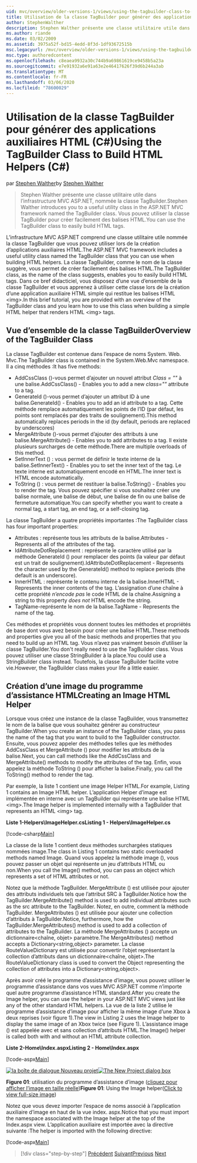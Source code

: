 ```yaml
---
uid: mvc/overview/older-versions-1/views/using-the-tagbuilder-class-to-build-html-helpers-cs
title: Utilisation de la classe TagBuilder pour générer des applications auxiliaires HTML (C#) | Microsoft Docs
author: StephenWalther
description: Stephen Walther présente une classe utilitaire utile dans l’infrastructure MVC ASP.NET, nommée la classe TagBuilder. Vous pouvez utiliser la classe TagBuilder pour facilement...
ms.author: riande
ms.date: 03/02/2009
ms.assetid: 3975a52f-bd15-4edd-8f3d-1df93672515b
msc.legacyurl: /mvc/overview/older-versions-1/views/using-the-tagbuilder-class-to-build-html-helpers-cs
msc.type: authoredcontent
ms.openlocfilehash: c8eaea9932a30c744b9a69861619ce9458b5a23a
ms.sourcegitcommit: e7e91932a6e91a63e2e46417626f39d6b244a3ab
ms.translationtype: MT
ms.contentlocale: fr-FR
ms.lasthandoff: 03/06/2020
ms.locfileid: "78600029"
---
```

# <a name="using-the-tagbuilder-class-to-build-html-helpers-c"></a><span data-ttu-id="04f59-104">Utilisation de la classe TagBuilder pour générer des applications auxiliaires HTML (C#)</span><span class="sxs-lookup"><span data-stu-id="04f59-104">Using the TagBuilder Class to Build HTML Helpers (C#)</span></span>

<span data-ttu-id="04f59-105">par [Stephen Walther](https://github.com/StephenWalther)</span><span class="sxs-lookup"><span data-stu-id="04f59-105">by [Stephen Walther](https://github.com/StephenWalther)</span></span>

> <span data-ttu-id="04f59-106">Stephen Walther présente une classe utilitaire utile dans l’infrastructure MVC ASP.NET, nommée la classe TagBuilder.</span><span class="sxs-lookup"><span data-stu-id="04f59-106">Stephen Walther introduces you to a useful utility class in the ASP.NET MVC framework named the TagBuilder class.</span></span> <span data-ttu-id="04f59-107">Vous pouvez utiliser la classe TagBuilder pour créer facilement des balises HTML.</span><span class="sxs-lookup"><span data-stu-id="04f59-107">You can use the TagBuilder class to easily build HTML tags.</span></span>

<span data-ttu-id="04f59-108">L’infrastructure MVC ASP.NET comprend une classe utilitaire utile nommée la classe TagBuilder que vous pouvez utiliser lors de la création d’applications auxiliaires HTML.</span><span class="sxs-lookup"><span data-stu-id="04f59-108">The ASP.NET MVC framework includes a useful utility class named the TagBuilder class that you can use when building HTML helpers.</span></span> <span data-ttu-id="04f59-109">La classe TagBuilder, comme le nom de la classe suggère, vous permet de créer facilement des balises HTML.</span><span class="sxs-lookup"><span data-stu-id="04f59-109">The TagBuilder class, as the name of the class suggests, enables you to easily build HTML tags.</span></span> <span data-ttu-id="04f59-110">Dans ce bref didacticiel, vous disposez d’une vue d’ensemble de la classe TagBuilder et vous apprenez à utiliser cette classe lors de la création d’une application auxiliaire HTML simple qui restitue les balises HTML &lt;img&gt;.</span><span class="sxs-lookup"><span data-stu-id="04f59-110">In this brief tutorial, you are provided with an overview of the TagBuilder class and you learn how to use this class when building a simple HTML helper that renders HTML &lt;img&gt; tags.</span></span>

## <a name="overview-of-the-tagbuilder-class"></a><span data-ttu-id="04f59-111">Vue d’ensemble de la classe TagBuilder</span><span class="sxs-lookup"><span data-stu-id="04f59-111">Overview of the TagBuilder Class</span></span>

<span data-ttu-id="04f59-112">La classe TagBuilder est contenue dans l’espace de noms System. Web. Mvc.</span><span class="sxs-lookup"><span data-stu-id="04f59-112">The TagBuilder class is contained in the System.Web.Mvc namespace.</span></span> <span data-ttu-id="04f59-113">Il a cinq méthodes :</span><span class="sxs-lookup"><span data-stu-id="04f59-113">It has five methods:</span></span>

- <span data-ttu-id="04f59-114">AddCssClass ()-vous permet d’ajouter un nouvel attribut *Class = ""* à une balise.</span><span class="sxs-lookup"><span data-stu-id="04f59-114">AddCssClass() - Enables you to add a new *class=""* attribute to a tag.</span></span>
- <span data-ttu-id="04f59-115">GenerateId ()-vous permet d’ajouter un attribut ID à une balise.</span><span class="sxs-lookup"><span data-stu-id="04f59-115">GenerateId() - Enables you to add an id attribute to a tag.</span></span> <span data-ttu-id="04f59-116">Cette méthode remplace automatiquement les points de l’ID (par défaut, les points sont remplacés par des traits de soulignement).</span><span class="sxs-lookup"><span data-stu-id="04f59-116">This method automatically replaces periods in the id (by default, periods are replaced by underscores)</span></span>
- <span data-ttu-id="04f59-117">MergeAttribute ()-vous permet d’ajouter des attributs à une balise.</span><span class="sxs-lookup"><span data-stu-id="04f59-117">MergeAttribute() - Enables you to add attributes to a tag.</span></span> <span data-ttu-id="04f59-118">Il existe plusieurs surcharges de cette méthode.</span><span class="sxs-lookup"><span data-stu-id="04f59-118">There are multiple overloads of this method.</span></span>
- <span data-ttu-id="04f59-119">SetInnerText () : vous permet de définir le texte interne de la balise.</span><span class="sxs-lookup"><span data-stu-id="04f59-119">SetInnerText() - Enables you to set the inner text of the tag.</span></span> <span data-ttu-id="04f59-120">Le texte interne est automatiquement encodé en HTML.</span><span class="sxs-lookup"><span data-stu-id="04f59-120">The inner text is HTML encode automatically.</span></span>
- <span data-ttu-id="04f59-121">ToString () : vous permet de restituer la balise.</span><span class="sxs-lookup"><span data-stu-id="04f59-121">ToString() - Enables you to render the tag.</span></span> <span data-ttu-id="04f59-122">Vous pouvez spécifier si vous souhaitez créer une balise normale, une balise de début, une balise de fin ou une balise de fermeture automatique.</span><span class="sxs-lookup"><span data-stu-id="04f59-122">You can specify whether you want to create a normal tag, a start tag, an end tag, or a self-closing tag.</span></span>

<span data-ttu-id="04f59-123">La classe TagBuilder a quatre propriétés importantes :</span><span class="sxs-lookup"><span data-stu-id="04f59-123">The TagBuilder class has four important properties:</span></span>

- <span data-ttu-id="04f59-124">Attributes : représente tous les attributs de la balise.</span><span class="sxs-lookup"><span data-stu-id="04f59-124">Attributes - Represents all of the attributes of the tag.</span></span>
- <span data-ttu-id="04f59-125">IdAttributeDotReplacement : représente le caractère utilisé par la méthode GenerateId () pour remplacer des points (la valeur par défaut est un trait de soulignement).</span><span class="sxs-lookup"><span data-stu-id="04f59-125">IdAttributeDotReplacement - Represents the character used by the GenerateId() method to replace periods (the default is an underscore).</span></span>
- <span data-ttu-id="04f59-126">InnerHTML : représente le contenu interne de la balise.</span><span class="sxs-lookup"><span data-stu-id="04f59-126">InnerHTML - Represents the inner contents of the tag.</span></span> <span data-ttu-id="04f59-127">L’assignation d’une chaîne à cette propriété *n’encode pas* le code HTML de la chaîne.</span><span class="sxs-lookup"><span data-stu-id="04f59-127">Assigning a string to this property *does not* HTML encode the string.</span></span>
- <span data-ttu-id="04f59-128">TagName-représente le nom de la balise.</span><span class="sxs-lookup"><span data-stu-id="04f59-128">TagName - Represents the name of the tag.</span></span>

<span data-ttu-id="04f59-129">Ces méthodes et propriétés vous donnent toutes les méthodes et propriétés de base dont vous avez besoin pour créer une balise HTML.</span><span class="sxs-lookup"><span data-stu-id="04f59-129">These methods and properties give you all of the basic methods and properties that you need to build up an HTML tag.</span></span> <span data-ttu-id="04f59-130">Vous n’avez pas vraiment besoin d’utiliser la classe TagBuilder.</span><span class="sxs-lookup"><span data-stu-id="04f59-130">You don't really need to use the TagBuilder class.</span></span> <span data-ttu-id="04f59-131">Vous pouvez utiliser une classe StringBuilder à la place.</span><span class="sxs-lookup"><span data-stu-id="04f59-131">You could use a StringBuilder class instead.</span></span> <span data-ttu-id="04f59-132">Toutefois, la classe TagBuilder facilite votre vie.</span><span class="sxs-lookup"><span data-stu-id="04f59-132">However, the TagBuilder class makes your life a little easier.</span></span>

## <a name="creating-an-image-html-helper"></a><span data-ttu-id="04f59-133">Création d’une image du programme d’assistance HTML</span><span class="sxs-lookup"><span data-stu-id="04f59-133">Creating an Image HTML Helper</span></span>

<span data-ttu-id="04f59-134">Lorsque vous créez une instance de la classe TagBuilder, vous transmettez le nom de la balise que vous souhaitez générer au constructeur TagBuilder.</span><span class="sxs-lookup"><span data-stu-id="04f59-134">When you create an instance of the TagBuilder class, you pass the name of the tag that you want to build to the TagBuilder constructor.</span></span> <span data-ttu-id="04f59-135">Ensuite, vous pouvez appeler des méthodes telles que les méthodes AddCssClass et MergeAttribute () pour modifier les attributs de la balise.</span><span class="sxs-lookup"><span data-stu-id="04f59-135">Next, you can call methods like the AddCssClass and MergeAttribute() methods to modify the attributes of the tag.</span></span> <span data-ttu-id="04f59-136">Enfin, vous appelez la méthode ToString () pour afficher la balise.</span><span class="sxs-lookup"><span data-stu-id="04f59-136">Finally, you call the ToString() method to render the tag.</span></span>

<span data-ttu-id="04f59-137">Par exemple, la liste 1 contient une image Helper HTML.</span><span class="sxs-lookup"><span data-stu-id="04f59-137">For example, Listing 1 contains an Image HTML helper.</span></span> <span data-ttu-id="04f59-138">L’application Helper d’image est implémentée en interne avec un TagBuilder qui représente une balise HTML &lt;img&gt;.</span><span class="sxs-lookup"><span data-stu-id="04f59-138">The Image helper is implemented internally with a TagBuilder that represents an HTML &lt;img&gt; tag.</span></span>

<span data-ttu-id="04f59-139">**Liste 1-Helpers\ImageHelper.cs**</span><span class="sxs-lookup"><span data-stu-id="04f59-139">**Listing 1 - Helpers\ImageHelper.cs**</span></span>

[!code-csharp[Main](using-the-tagbuilder-class-to-build-html-helpers-cs/samples/sample1.cs)]

<span data-ttu-id="04f59-140">La classe de la liste 1 contient deux méthodes surchargées statiques nommées image.</span><span class="sxs-lookup"><span data-stu-id="04f59-140">The class in Listing 1 contains two static overloaded methods named Image.</span></span> <span data-ttu-id="04f59-141">Quand vous appelez la méthode image (), vous pouvez passer un objet qui représente un jeu d’attributs HTML ou non.</span><span class="sxs-lookup"><span data-stu-id="04f59-141">When you call the Image() method, you can pass an object which represents a set of HTML attributes or not.</span></span>

<span data-ttu-id="04f59-142">Notez que la méthode TagBuilder. MergeAttribute () est utilisée pour ajouter des attributs individuels tels que l’attribut SRC à TagBuilder.</span><span class="sxs-lookup"><span data-stu-id="04f59-142">Notice how the TagBuilder.MergeAttribute() method is used to add individual attributes such as the src attribute to the TagBuilder.</span></span> <span data-ttu-id="04f59-143">Notez, en outre, comment la méthode TagBuilder. MergeAttributes () est utilisée pour ajouter une collection d’attributs à TagBuilder.</span><span class="sxs-lookup"><span data-stu-id="04f59-143">Notice, furthermore, how the TagBuilder.MergeAttributes() method is used to add a collection of attributes to the TagBuilder.</span></span> <span data-ttu-id="04f59-144">La méthode MergeAttributes () accepte un dictionnaire&lt;chaîne, objet&gt; paramètre.</span><span class="sxs-lookup"><span data-stu-id="04f59-144">The MergeAttributes() method accepts a Dictionary&lt;string,object&gt; parameter.</span></span> <span data-ttu-id="04f59-145">La classe RouteValueDictionary est utilisée pour convertir l’objet représentant la collection d’attributs dans un dictionnaire&lt;chaîne, objet&gt;.</span><span class="sxs-lookup"><span data-stu-id="04f59-145">The RouteValueDictionary class is used to convert the Object representing the collection of attributes into a Dictionary&lt;string,object&gt;.</span></span>

<span data-ttu-id="04f59-146">Après avoir créé le programme d’assistance d’image, vous pouvez utiliser le programme d’assistance dans vos vues MVC ASP.NET comme n’importe quel autre programme d’assistance HTML standard.</span><span class="sxs-lookup"><span data-stu-id="04f59-146">After you create the Image helper, you can use the helper in your ASP.NET MVC views just like any of the other standard HTML helpers.</span></span> <span data-ttu-id="04f59-147">La vue de la liste 2 utilise le programme d’assistance d’image pour afficher la même image d’une Xbox à deux reprises (voir figure 1).</span><span class="sxs-lookup"><span data-stu-id="04f59-147">The view in Listing 2 uses the Image helper to display the same image of an Xbox twice (see Figure 1).</span></span> <span data-ttu-id="04f59-148">L’assistance image () est appelée avec et sans collection d’attributs HTML.</span><span class="sxs-lookup"><span data-stu-id="04f59-148">The Image() helper is called both with and without an HTML attribute collection.</span></span>

<span data-ttu-id="04f59-149">**Liste 2-Home\Index.aspx**</span><span class="sxs-lookup"><span data-stu-id="04f59-149">**Listing 2 - Home\Index.aspx**</span></span>

[!code-aspx[Main](using-the-tagbuilder-class-to-build-html-helpers-cs/samples/sample2.aspx)]

<span data-ttu-id="04f59-150">[![la boîte de dialogue Nouveau projet](using-the-tagbuilder-class-to-build-html-helpers-cs/_static/image1.jpg)](using-the-tagbuilder-class-to-build-html-helpers-cs/_static/image1.png)</span><span class="sxs-lookup"><span data-stu-id="04f59-150">[![The New Project dialog box](using-the-tagbuilder-class-to-build-html-helpers-cs/_static/image1.jpg)](using-the-tagbuilder-class-to-build-html-helpers-cs/_static/image1.png)</span></span>

<span data-ttu-id="04f59-151">**Figure 01**: utilisation du programme d’assistance d’image ([cliquez pour afficher l’image en taille réelle](using-the-tagbuilder-class-to-build-html-helpers-cs/_static/image2.png))</span><span class="sxs-lookup"><span data-stu-id="04f59-151">**Figure 01**: Using the Image helper([Click to view full-size image](using-the-tagbuilder-class-to-build-html-helpers-cs/_static/image2.png))</span></span>

<span data-ttu-id="04f59-152">Notez que vous devez importer l’espace de noms associé à l’application auxiliaire d’image en haut de la vue index. aspx.</span><span class="sxs-lookup"><span data-stu-id="04f59-152">Notice that you must import the namespace associated with the Image helper at the top of the Index.aspx view.</span></span> <span data-ttu-id="04f59-153">L’application auxiliaire est importée avec la directive suivante :</span><span class="sxs-lookup"><span data-stu-id="04f59-153">The helper is imported with the following directive:</span></span>

[!code-aspx[Main](using-the-tagbuilder-class-to-build-html-helpers-cs/samples/sample3.aspx)]

> [!div class="step-by-step"]
> <span data-ttu-id="04f59-154">[Précédent](creating-custom-html-helpers-cs.md)
> [Suivant](creating-page-layouts-with-view-master-pages-cs.md)</span><span class="sxs-lookup"><span data-stu-id="04f59-154">[Previous](creating-custom-html-helpers-cs.md)
[Next](creating-page-layouts-with-view-master-pages-cs.md)</span></span>
